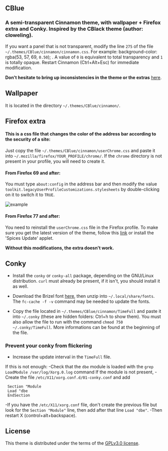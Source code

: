 ## CBlue

### A semi-transparent Cinnamon theme, with wallpaper + Firefox extra and Conky. Inspired by the CBlack theme (author: cloweling).
If you want a panel that is not transparent, modify the line `275` of the file `~/.themes/CBlue/cinnamon/cinnamon.css`.
For example: background-color: rgba(53, 57, 69, `0.50`); . A value of `0` is equivalent to total transparency and `1` is totally opaque. Restart Cinnamon (Ctrl+Alt+Esc) for immediate modification.

**Don't hesitate to bring up inconsistencies in the theme or the extras** [here](https://github.com/Bundy01/cinnamon-spices-themes/issues).


## Wallpaper

It is located in the directory `~/.themes/CBlue/cinnamon/`.


## Firefox extra

#### This is a css file that changes the color of the address bar according to the security of a site:
Just copy the file `~/.themes/CBlue/cinnamon/userChrome.css` and paste it into `~/.mozilla/firefox/YOUR_PROFILE/chrome/`. If the `chrome` directory is not present in your profile, you will need to create it.

#### From Firefox 69 and after:
You must type `about:config` in the address bar and then modify the value `toolkit.legacyUserProfileCustomizations.stylesheets` by double-clicking on it to switch it to `TRUE`.

![example](https://i.ibb.co/WtC5R3G/extra.png)

#### From Firefox 77 and after:
You need to reinstall the `userChrome.css` file in the Firefox profile. To make sure you get the latest version of the theme, follow this [link](https://cinnamon-spices.linuxmint.com/files/themes/CBlue.zip?) or install the 'Spices Update' applet.

**Without this modifications, the extra doesn't work.**


## Conky

* Install the `conky` or `conky-all` package, depending on the GNU/Linux distribution. `curl` must already be present, if it isn't, you should install it as well.

* Download the Brizel font [here](https://dl.dafont.com/dl/?f=brizel), then unzip into `~/.local/share/fonts`. The `fc-cache -f -v` command may be needed to update the fonts.

* Copy the file located in `~/.themes/CBlue/cinnamon/TimeFull` and paste it into `~/.conky` (these are hidden folders: Ctrl+h to show them). You must also allow the file to run with the command `chmod 750 ~/.conky/TimeFull`. More informations can be found at the beginning of the file.

### Prevent your conky from flickering
- Increase the update interval in the `TimeFull` file.

If this is not enough:
-Check that the `dbe` module is loaded with the `grep LoadModule /var/log/Xorg.0.log` command
If the module is not present,
-Create the file `/etc/X11/xorg.conf.d/01-conky.conf` and add

```
 Section "Module
 Load "dbe
 EndSection
```
-If you have the `/etc/X11/xorg.conf` file, don't create the previous file but look for the `Section "Module"` line, then add after that line `Load "dbe"`. 
-Then restart X (control+alt+backspace).


## License

This theme is distributed under the terms of the [GPLv3.0 license](https://raw.githubusercontent.com/linuxmint/cinnamon-spices-themes/master/CBlue/LICENCE).
